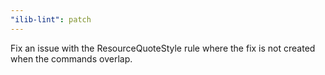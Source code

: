 ```yaml
---
"ilib-lint": patch
---
```


Fix an issue with the ResourceQuoteStyle rule where the fix is not created when the commands overlap.
